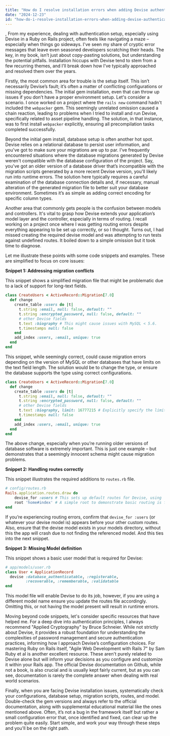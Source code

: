 ```yaml
---
title: "How do I resolve installation errors when adding Devise authentication to a Ruby project?"
date: "2024-12-23"
id: "how-do-i-resolve-installation-errors-when-adding-devise-authentication-to-a-ruby-project"
---
```


,  From my experience, dealing with authentication setup, especially using Devise in a Ruby on Rails project, often feels like navigating a maze – especially when things go sideways. I've seen my share of cryptic error messages that leave even seasoned developers scratching their heads. The key, in my book, isn’t just about copy-pasting solutions, but understanding the potential pitfalls. Installation hiccups with Devise tend to stem from a few recurring themes, and I’ll break down how I’ve typically approached and resolved them over the years.

Firstly, the most common area for trouble is the setup itself. This isn’t necessarily Devise’s fault; it’s often a matter of conflicting configurations or missing dependencies. The initial gem installation, even that can throw up issues if you don’t have a proper environment setup. Let's consider a scenario. I once worked on a project where the `rails new` command hadn't included the `webpacker` gem. This seemingly unrelated omission caused a chain reaction, leading to problems when I tried to install and run Devise, specifically related to asset pipeline handling. The solution, in that instance, was to first install `webpacker` explicitly, ensuring all precompilation tasks completed successfully.

Beyond the initial gem install, database setup is often another hot spot. Devise relies on a relational database to persist user information, and you've got to make sure your migrations are up to par. I've frequently encountered situations where the database migrations generated by Devise weren't compatible with the database configuration of the project. Say, you've got an older version of a database driver that’s incompatible with the migration scripts generated by a more recent Devise version, you'll likely run into runtime errors. The solution here typically requires a careful examination of the database connection details and, if necessary, manual alteration of the generated migration file to better suit your database environment. Sometimes it’s as simple as adding correct encoding for specific column types.

Another area that commonly gets people is the confusion between models and controllers. It's vital to grasp how Devise extends your application’s model layer and the controller, especially in terms of routing. I recall working on a project once where I was getting routing errors despite everything appearing to be set up correctly, or so I thought. Turns out, I had missed creating the required devise model and was attempting to run tests against undefined routes. It boiled down to a simple omission but it took time to diagnose.

Let me illustrate these points with some code snippets and examples. These are simplified to focus on core issues:

**Snippet 1: Addressing migration conflicts**

This snippet shows a simplified migration file that might be problematic due to a lack of support for long-text fields.

```ruby
class CreateUsers < ActiveRecord::Migration[7.0]
  def change
    create_table :users do |t|
      t.string :email, null: false, default: ""
      t.string :encrypted_password, null: false, default: ""
      # other Devise fields
      t.text :biography # This might cause issues with MySQL < 5.6.
      t.timestamps null: false
    end
    add_index :users, :email, unique: true
  end
end
```

This snippet, while seemingly correct, could cause migration errors depending on the version of MySQL or other databases that have limits on the text field length. The solution would be to change the type, or ensure the database supports the type using correct configurations.

```ruby
class CreateUsers < ActiveRecord::Migration[7.0]
  def change
    create_table :users do |t|
      t.string :email, null: false, default: ""
      t.string :encrypted_password, null: false, default: ""
      # other Devise fields
      t.text :biography, limit: 16777215 # Explicitly specify the limit for MySQL
      t.timestamps null: false
    end
    add_index :users, :email, unique: true
  end
end
```

The above change, especially when you’re running older versions of database software is extremely important. This is just one example – but demonstrates that a seemingly innocent schema might cause migration problems.

**Snippet 2: Handling routes correctly**

This snippet illustrates the required additions to `routes.rb` file.

```ruby
# config/routes.rb
Rails.application.routes.draw do
    devise_for :users # This sets up default routes for Devise, using `user` as a model.
    root 'home#index' # A simple root to demonstrate basic routing is functioning.
end
```

If you’re experiencing routing errors, confirm that `devise_for :users` (or whatever your devise model is) appears before your other custom routes. Also, ensure that the devise model exists in your models directory, without this the app will crash due to not finding the referenced model.
And this ties into the next snippet.

**Snippet 3: Missing Model definition**

This snippet shows a basic user model that is required for Devise:

```ruby
# app/models/user.rb
class User < ApplicationRecord
  devise :database_authenticatable, :registerable,
         :recoverable, :rememberable, :validatable
end

```
This model file will enable Devise to do its job, however, if you are using a different model name ensure you update the routes file accordingly. Omitting this, or not having the model present will result in runtime errors.

Moving beyond code snippets, let's consider specific resources that have helped me. For a deep dive into authentication principles, I always recommend "Applied Cryptography" by Bruce Schneier. While not strictly about Devise, it provides a robust foundation for understanding the complexities of password management and secure authentication practices, informing how I approach Devise’s configuration choices. For mastering Ruby on Rails itself, "Agile Web Development with Rails 7" by Sam Ruby et al is another excellent resource. These aren't purely related to Devise alone but will inform your decisions as you configure and customize it within your Rails app. The official Devise documentation on Github, while not a book, is also crucial and is usually kept fairly current, but as you can see, documentation is rarely the complete answer when dealing with real world scenarios.

Finally, when you are facing Devise installation issues, systematically check your configurations, database setup, migration scripts, routes, and model. Double-check the gem versions and always refer to the official documentation, along with supplemental educational material like the ones mentioned above. Often, it’s not a bug in the framework itself but rather a small configuration error that, once identified and fixed, can clear up the problem quite easily. Start simple, and work your way through these steps and you'll be on the right path.
